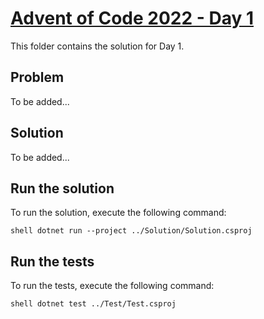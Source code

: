 # [Advent of Code 2022 - Day 1](https://adventofcode.com/2022/day/1)
This folder contains the solution for Day 1.

## Problem
To be added...

## Solution
To be added...

## Run the solution
To run the solution, execute the following command:

`shell
dotnet run --project ../Solution/Solution.csproj
`
    
## Run the tests
To run the tests, execute the following command:

`shell
dotnet test ../Test/Test.csproj
`
